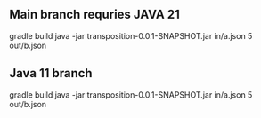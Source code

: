 Main branch requries JAVA 21
----------
gradle build
java -jar transposition-0.0.1-SNAPSHOT.jar in/a.json 5 out/b.json


Java 11 branch 
-------------
gradle build
java -jar transposition-0.0.1-SNAPSHOT.jar in/a.json 5 out/b.json
